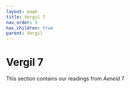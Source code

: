 ```yaml
---
layout: page
title: Vergil 7
nav_order: 5
has_children: true
parent: Vergil
---
```


# Vergil 7

This section contains our readings from *Aeneid* 7
